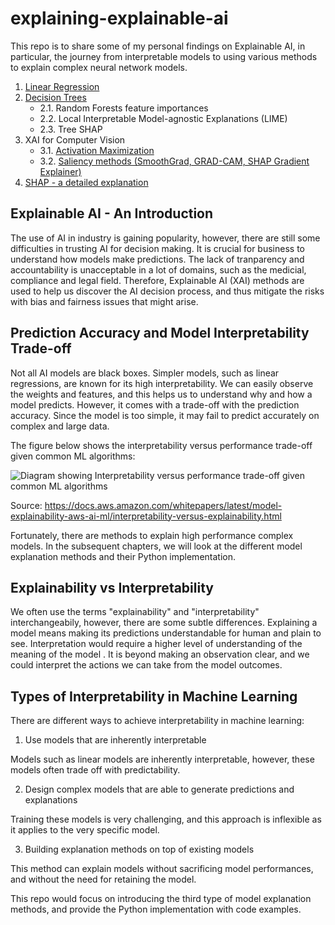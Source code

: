 # explaining-explainable-ai

This repo is to share some of my personal findings on Explainable AI, in particular, the journey from interpretable models to using various methods to explain complex neural network models. 

1. [Linear Regression](https://github.com/wingyiuc/explaining-explainable-ai/blob/main/Linear%20Regression.ipynb)
2. [Decision Trees](https://github.com/wingyiuc/explaining-explainable-ai/blob/main/Decision%20Trees.ipynb)
     * 2.1. Random Forests feature importances
     * 2.2. Local Interpretable Model-agnostic Explanations (LIME)
     * 2.3. Tree SHAP
3. XAI for Computer Vision
     * 3.1. [Activation Maximization](https://github.com/wingyiuc/explaining-explainable-ai/blob/main/Activation%20Maximization.ipynb)
     * 3.2. [Saliency methods (SmoothGrad, GRAD-CAM, SHAP Gradient Explainer)](https://github.com/wingyiuc/explaining-explainable-ai/blob/main/Saliency%20Methods.ipynb)
4. [SHAP - a detailed explanation](https://github.com/wingyiuc/explaining-explainable-ai/blob/main/SHAP-explaining-explainable-ai.ipynb)



## Explainable AI - An Introduction

The use of AI in industry is gaining popularity, however, there are still some difficulties in trusting AI for decision making. It is crucial for business to understand how models make predictions. The lack of tranparency and accountability is unacceptable in a lot of domains, such as the medicial, compliance and legal field. Therefore, Explainable AI (XAI) methods are used to help us discover the AI decision process, and thus mitigate the risks with bias and fairness issues that might arise.

## Prediction Accuracy and Model Interpretability Trade-off

Not all AI models are black boxes. Simpler models, such as linear regressions, are known for its high interpretability. We can easily observe the weights and features, and this helps us to understand why and how a model predicts. However, it comes with a trade-off with the prediction accuracy. Since the model is too simple, it may fail to predict accurately on complex and large data.

The figure below shows the interpretability versus performance trade-off given common ML algorithms:

![Diagram showing Interpretability versus performance trade-off given common ML algorithms](https://docs.aws.amazon.com/images/whitepapers/latest/model-explainability-aws-ai-ml/images/interpretability-vs-performance-trade-off.png)

Source: https://docs.aws.amazon.com/whitepapers/latest/model-explainability-aws-ai-ml/interpretability-versus-explainability.html

Fortunately, there are methods to explain high performance complex models. In the subsequent chapters, we will look at the different model explanation methods and their Python implementation.

## Explainability vs Interpretability

We often use the terms "explainability" and "interpretability" interchangeabily, however, there are some subtle differences. Explaining a model means making its predictions understandable for human and plain to see. Interpretation would require a higher level of understanding of the meaning of the model . It is beyond making an observation clear, and we could interpret the actions we can take from the model outcomes.

## Types of Interpretability in Machine Learning

There are different ways to achieve interpretability in machine learning:

1. Use models that are inherently interpretable

Models such as linear models are inherently interpretable, however, these models often trade off with predictability.

2. Design complex models that are able to generate predictions and explanations

Training these models is very challenging, and this approach is inflexible as it applies to the very specific model.

3. Building explanation methods on top of existing models

This method can explain models without sacrificing model performances, and without the need for retaining the model.

This repo would focus on introducing the third type of model explanation methods, and provide the Python implementation with code examples.
